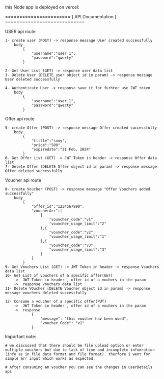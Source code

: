 this Node app is deployed on vercel: 

======================= [ API Documentation ] ============================

USER api route 

    1- create user (POST) -> response message User created successfully
        body    
            { 
                "username":"user 1", 
                "password":"qwerty" 
            }

    2- Get User List (GET) -> response user data list
    3- Delete User (DELETE user object id in param) -> response message User deleted successfully

    4- Authenticate User -> response save it for furhter use JWT token
        body
            {
                "username":"user 1", 
                "password":"qwerty" 
            }

Offer api route

    5- create Offer (POST) -> response message Offer created successfully
        body
            { 
                "tittle":"sony",
                "price":"500", 
                "expiredate":"21 Feb, 2024" 
            }
    6- Get Offer List (GET) -> JWT Token in header -> response Offer data list
    7- Delete Offer (DELETE Offer object id in param) -> response message Offer deleted successfully

Voucher api route

    8- create Voucher (POST) -> response message "Offer Vouchers added successfully"
        body
            { 
                "offer_id":"1234567890",
                "voucherArr":[
                    {
                        "vouncher_code":"v1",
                        "vouncher_usage_limit":"2"
                    },{
                        "vouncher_code":"v2",
                        "vouncher_usage_limit":"1"
                    },{
                        "vouncher_code":"v3",
                        "vouncher_usage_limit":"3"
                    }
                ]
            }
    9- Get Vouchers List (GET) -> JWT Token in header -> response Vouchers data list
    10- Get List of vouchers of a specific offer(GET) 
        ->  JWT Token in header , offer id of a vouhers in the param
        ->  response Vouchers data list
    11- Delete VOucher (DELETE Voucher object id in param) -> response message vouchers deleted successfully

    12- Consume a voucher of a specific offer(PUT) 
        ->  JWT Token in header , offer id of a vouhers in the param
        ->  response
                {
                    "message": "this voucher hav been used",
                    "voucher_Code": "v1"
                }

Important note:

    # we discussed that there should be file upload option or enter multiple vouchers but due to lack of time and incomplete infomration (info as in file data format and file format). therfore i went for simple arr input which works as expected.

    # After consuming an voucher you can see the changes in userDetails api